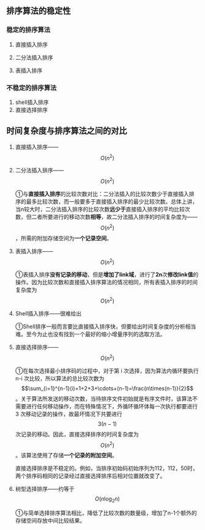 ## 排序算法的稳定性
### 稳定的排序算法
1. 直接插入排序 

2. 二分法插入排序

3. 表插入排序

### 不稳定的排序算法

1. shell插入排序
2. 直接选择排序

## 时间复杂度与排序算法之间的对比

1. 直接插入排序——$$O(n^2)$$

2. 二分法插入排序——$$O(n^2)$$

   ①与**直接插入排序**的比较次数对比：二分法插入的比较次数少于直接插入排序的最多比较次数，而一般要多于直接插入排序的最少比较次数。总体上讲，当n较大时，二分法插入排序的比较次数**远少于**直接插入排序的平均比较次数，但二者所要进行的移动次数**相等**，故二分法插入排序的时间复杂度为——$$O(n^2)$$，所需的附加存储空间为**一个记录空间**。

3. 表插入排序——$$O(n^2)$$

   ①表插入排序**没有记录的移动**，但是**增加了link域**，进行了**2n**次**修改link值**的操作。因为比较次数和直接插入排序算法的情况相同，所有表插入排序的时间复杂度为$$O(n^2)$$

4. Shell插入排序——很难给出

   ①Shell排序一般而言要比直接插入排序快，但要给出时间复杂度的分析相当难。至今为止也没有找到一个最好的缩小增量序列的选取方法。

5. 直接选择排序——$$O(n^2)$$

   ①在每次选择最小排序码的过程中，对于第 i 次选择，因为算法内循环要执行 n-i 次比较，所以算法的总比较次数为$$\sum_{i=1}^{n-1}(i)=1+2+3+\cdots+(n-1)=\frac{n\times(n-1)}{2}$$。关于算法所发送的移动次数，当待排序文件初始就是有序文件时，该算法不需要进行任何移动操作，而在特殊情况下，外循环循环体每一次执行都要进行 3 次移动记录的操作，故最坏情况下共要进行$$3(n-1)$$次记录的移动。因此，直接选择排序的时间复杂度为$$O(n^2)$$。该算法使用了存储**一个记录的附加空间**。

   直接选择排序是不稳定的。例如，当排序初始码初始序列为112，112，50时，两个排序码相同的记录经过直接选择排序后相对位置就改变了。

6. 树型选择排序——约等于$$O(n\log_2n)$$

   ①与简单选择排序算法相比，降低了比较次数的数量级，增加了n-1个额外的存储空间存放中间比较结果。